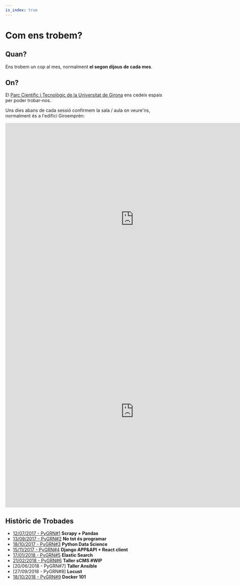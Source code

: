 ```yaml
---
is_index: true
---
```

# Com ens trobem?

## Quan?

Ens trobem un cop al mes, normalment **el segon dijous de cada mes**.

## On?

El [Parc Científic i Tecnològic de la Universitat de Girona](http://www.parcudg.com/) ens cedeix espais per poder trobar-nos.

Uns dies abans de cada sessió confirmem la sala / aula on veure'ns, normalment és a l'edifici Giroemprèn:

<iframe src="https://www.google.com/maps/embed?pb=!4v1544385083389!6m8!1m7!1serdMSwurUwtDDw0OHbjwKw!2m2!1d41.9665211632565!2d2.836472314698719!3f20.7068972688427!4f2.078120628867566!5f0.7820865974627469" width="800" height="600" frameborder="0" style="border:0" allowfullscreen></iframe>

<iframe src="https://www.google.com/maps/embed?pb=!1m14!1m8!1m3!1d1134.542114792962!2d2.836455385375202!3d41.967031868387814!3m2!1i1024!2i768!4f13.1!3m3!1m2!1s0x0%3A0x9538de9e51fb6f9c!2sParc+Cient%C3%ADfic+i+Tecnol%C3%B2gic+de+la+UdG!5e0!3m2!1sca!2ses!4v1544384427068" width="800" height="600" frameborder="0" style="border:0" allowfullscreen></iframe>

## Històric de Trobades

- [12/07/2017 - PyGRN#1](https://github.com/pygrn/xerrades/tree/master/xerrades/2017/20170712) **Scrapy + Pandas**
- [13/09/2017 - PyGRN#2](https://github.com/pygrn/xerrades/tree/master/xerrades/2017/20170913) **No tot és programar**
- [18/10/2017 - PyGRN#3](https://github.com/pygrn/xerrades/tree/master/xerrades/2017/20171018) **Python Data Science**
- [15/11/2017 - PyGRN#4](https://github.com/pygrn/xerrades/tree/master/xerrades/2017/20171115) **Django APP&API + React client**
- [17/01/2018 - PyGRN#5](https://github.com/pygrn/xerrades/tree/master/xerrades/2018/20180117) **Elastic Search**
- [21/02/2018 - PyGRN#6](https://github.com/pygrn/xerrades/tree/master/xerrades/2018/20180221) **Taller sCMS #WIP**
- [20/06/2018 - PyGRN#7] **Taller Ansible**
- [27/09/2018 - PyGRN#8] **Locust**
- [18/10/2018 - PyGRN#9](https://github.com/pygrn/xerrades/tree/master/xerrades/2018/20181018) **Docker 101**
